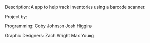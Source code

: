 Description:
A app to help track inventories using a barcode scanner.

Project by:

Programming:
Coby Johnson
Josh Higgins

Graphic Designers:
Zach Wright
Max Young
